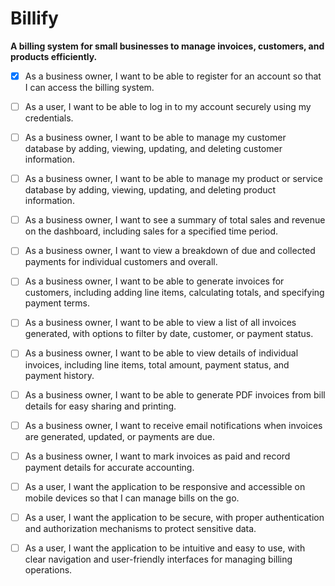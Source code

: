 # Billify

**A billing system for small businesses to manage invoices, customers, and products efficiently.**

- [x] As a business owner, I want to be able to register for an account so that I can access the billing system.
   
- [ ] As a user, I want to be able to log in to my account securely using my credentials.

- [ ] As a business owner, I want to be able to manage my customer database by adding, viewing, updating, and deleting customer information.

- [ ] As a business owner, I want to be able to manage my product or service database by adding, viewing, updating, and deleting product information.

- [ ] As a business owner, I want to see a summary of total sales and revenue on the dashboard, including sales for a specified time period.

- [ ] As a business owner, I want to view a breakdown of due and collected payments for individual customers and overall.

- [ ] As a business owner, I want to be able to generate invoices for customers, including adding line items, calculating totals, and specifying payment terms.

- [ ] As a business owner, I want to be able to view a list of all invoices generated, with options to filter by date, customer, or payment status.

- [ ] As a business owner, I want to be able to view details of individual invoices, including line items, total amount, payment status, and payment history.

- [ ] As a business owner, I want to be able to generate PDF invoices from bill details for easy sharing and printing.

- [ ] As a business owner, I want to receive email notifications when invoices are generated, updated, or payments are due.

- [ ] As a business owner, I want to mark invoices as paid and record payment details for accurate accounting.

- [ ] As a user, I want the application to be responsive and accessible on mobile devices so that I can manage bills on the go.

- [ ] As a user, I want the application to be secure, with proper authentication and authorization mechanisms to protect sensitive data.

- [ ] As a user, I want the application to be intuitive and easy to use, with clear navigation and user-friendly interfaces for managing billing operations.

